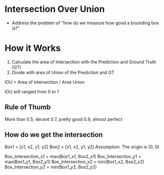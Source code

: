 # Intersection Over Union
- Address the problem of "how do we measure how good a bounding box is?"

# How it Works
1. Calculate the area of Intersection with the Prediction and Ground Truth (GT)
2. Divide with area of Union of the Prediction and GT

IOU = Area of Intersection / Area Union

IOU will ranged from 0 to 1

## Rule of Thumb
More than 0.5, decent
0.7, pretty good
0.9, almost perfect

## How do we get the intersection
Box1 = [x1, x2, y1, y2]
Box2 = [x1, x2, y1, y2]
Assumption: The origin is (0, 0)

Box_Intersection_x1 = max(Box1_x1, Box2_x1)
Box_Intersection_y1 = max(Box1_y1, Box2_y1)
Box_Intersection_x2 = min(Box1_x2, Box2_x2)
Box_Intersection_y2 = min(Box1_y2, Box2_y2)